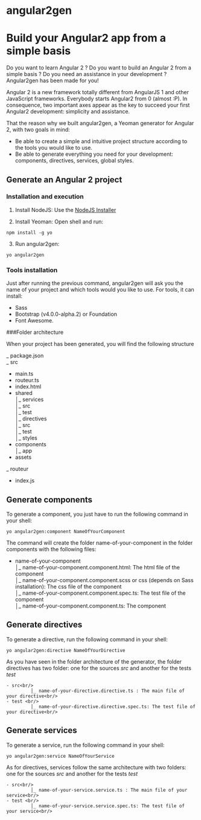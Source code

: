 # angular2gen
# Build your Angular2 app from a simple basis 

Do you want to learn Angular 2 ? Do you want to build an Angular 2 from a simple basis ? Do you need an assistance in your development ? Angular2gen has been made for you!<br/>

Angular 2 is a new framework totally different from AngularJS 1 and other JavaScript frameworks. Everybody starts Angular2 from 0 (almost :P). In consequence, two important axes appear as the key to succeed your first Angular2 development: simplicity and assistance.   

That the reason why we built angular2gen, a Yeoman generator for Angular 2, with two goals in mind:
- Be able to create a simple and intuitive project structure according to the tools you would like to use.
- Be able to generate everything you need for your development: components, directives, services, global styles.

## Generate an Angular 2 project

### Installation and execution 

1) Install NodeJS: Use the [NodeJS Installer](https://nodejs.org/en/download/)

2) Install Yeoman: Open shell and run: 

```
npm install -g yo
```

3) Run angular2gen: 

```
yo angular2gen
```

### Tools installation

Just after running the previous command, angular2gen will ask you the name of your project and which tools would you like to use. 
For tools, it can install:
- Sass 
- Bootstrap (v4.0.0-alpha.2) or Foundation 
- Font Awesome. 


###Folder architecture

When your project has been generated, you will find the following structure 

_ package.json <br/>
_ src<br/>
 - main.ts<br/>
 - routeur.ts<br/>
 - index.html<br/>
 - shared<br/>
    │_ services<br/>
       │_ src<br/>
       │_ test<br/>
    │_ directives<br/>
       │_ src<br/>
       │_ test<br/>
    │_ styles<br/>
 - components<br/>
    │_ app<br/>
 - assets

_ routeur<br/>
 - index.js<br/>

## Generate components

To generate a component, you just have to run the following command in your shell:
```
yo angular2gen:component NameOfYourComponent
```

The command will create the folder name-of-your-component in the folder components with the following files: 

- name-of-your-component<br/>
    │_ name-of-your-component.component.html: The html file of the component<br/>
    │_ name-of-your-component.component.scss or css (depends on Sass installation): The css file of the component<br/>
    │_ name-of-your-component.component.spec.ts: The test file of the component <br/>
    │_ name-of-your-component.component.ts: The component <br/>

## Generate directives

To generate a directive, run the following command in your shell:
```
yo angular2gen:directive NameOfYourDirective
```

As you have seen in the folder architecture of the generator, the folder directives has two folder: one for the sources *src* and another for the tests *test*   
```
- src<br/>
         │_ name-of-your-directive.directive.ts : The main file of your directive<br/>
- test <br/>
         │_ name-of-your-directive.directive.spec.ts: The test file of your directive<br/>
```

## Generate services

To generate a service, run the following command in your shell:
```
yo angular2gen:service NameOfYourService
```

As for directives, services follow the same architecture with two folders: one for the sources *src* and another for the tests *test* 
```
- src<br/>
         │_ name-of-your-service.service.ts : The main file of your service<br/>
- test <br/>
         │_ name-of-your-service.service.spec.ts: The test file of your service<br/>
```
